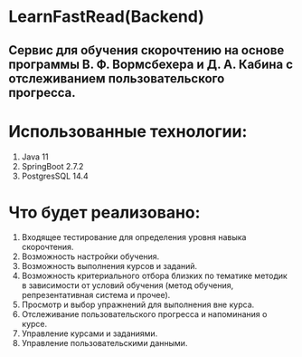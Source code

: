# LearnFastRead(Backend)
## Cервис для обучения скорочтению на основе программы В. Ф. Вормсбехера и Д. А. Кабина с отслеживанием пользовательского прогресса.
# Использованные технологии:
1. Java 11
2. SpringBoot 2.7.2
3. PostgresSQL 14.4
# Что будет реализовано:
1. Входящее тестирование для определения уровня навыка скорочтения.
2. Возможность настройки обучения.
3. Возможность выполнения курсов и заданий.
4. Возможность критериального отбора близких по тематике методик в зависимости от условий обучения (метод обучения, репрезентативная система и прочее).
5. Просмотр и выбор упражнений для выполнения вне курса.
6. Отслеживание пользовательского прогресса и напоминания о курсе.
7. Управление курсами и заданиями.
8. Управление пользовательскими данными.
